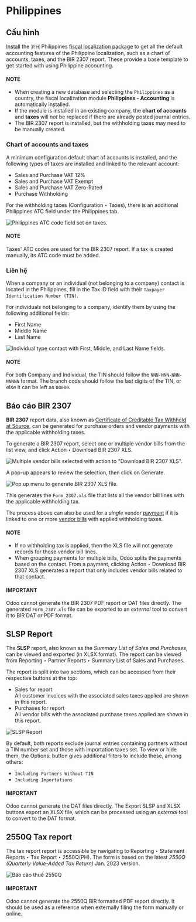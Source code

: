 # Philippines

## Cấu hình

[Install](../../general/apps_modules.md#general-install) the 🇵🇭 Philippines [fiscal localization package](../fiscal_localizations.md#fiscal-localizations-packages) to get all the default accounting features of the Philippine
localization, such as a chart of accounts, taxes, and the BIR 2307 report. These provide a base
template to get started with using Philippine accounting.

#### NOTE
- When creating a new database and selecting the `Philippines` as a country, the fiscal
  localization module **Philippines - Accounting** is automatically installed.
- If the module is installed in an existing company, the **chart of accounts** and **taxes** will
  *not* be replaced if there are already posted journal entries.
- The BIR 2307 report is installed, but the withholding taxes may need to be manually created.

### Chart of accounts and taxes

A minimum configuration default chart of accounts is installed, and the following types of taxes are
installed and linked to the relevant account:

- Sales and Purchase VAT 12%
- Sales and Purchase VAT Exempt
- Sales and Purchase VAT Zero-Rated
- Purchase Withholding

For the withholding taxes (Configuration ‣ Taxes), there is an additional
Philippines ATC field under the Philippines tab.

![Philippines ATC code field set on taxes.](../../../.gitbook/assets/philippines-atc-code.png)

#### NOTE
Taxes' ATC codes are used for the BIR 2307 report. If a tax is created manually, its ATC code
must be added.

### Liên hệ

When a company or an individual (not belonging to a company) contact is located in the Philippines,
fill in the Tax ID field with their `Taxpayer Identification Number (TIN)`.

For individuals not belonging to a company, identify them by using the following additional fields:

- First Name
- Middle Name
- Last Name

![Individual type contact with First, Middle, and Last Name fields.](../../../.gitbook/assets/philippines-contact-individual.png)

#### NOTE
For both Company and Individual, the TIN should follow the
`NNN-NNN-NNN-NNNNN` format. The branch code should follow the last digits of the TIN, or else it
can be left as `00000`.

## Báo cáo BIR 2307

**BIR 2307** report data, also known as [Certificate of Creditable Tax Withheld at Source](https://www.bir.gov.ph/index.php/bir-forms/certificates.html), can be generated for purchase
orders and vendor payments with the applicable withholding taxes.

To generate a BIR 2307 report, select one or multiple vendor bills from the list view, and click
Action ‣ Download BIR 2307 XLS.

![Multiple vendor bills selected with action to "Download BIR 2307 XLS".](../../../.gitbook/assets/philippines-multi-bill.png)

A pop-up appears to review the selection, then click on Generate.

![Pop up menu to generate BIR 2307 XLS file.](../../../.gitbook/assets/philippines-generate.png)

This generates the `Form_2307.xls` file that lists all the vendor bill lines with the applicable
withholding tax.

The process above can also be used for a *single* vendor [payment](../accounting/payments.md) if
it is linked to one or more [vendor bills](../accounting/payments.md) with applied withholding
taxes.

#### NOTE
- If no withholding tax is applied, then the XLS file will not generate records for those vendor
  bill lines.
- When grouping payments for multiple bills, Odoo splits the payments based on the contact. From
  a payment, clicking Action ‣ Download BIR 2307 XLS generates a report that
  only includes vendor bills related to that contact.

#### IMPORTANT
Odoo cannot generate the BIR 2307 PDF report or DAT files directly. The generated
`Form_2307.xls` file can be exported to an *external* tool to convert it to BIR DAT or PDF
format.

## SLSP Report

The **SLSP** report, also known as the *Summary List of Sales and Purchases*, can be viewed and
exported (in XLSX format). The report can be viewed from Reporting ‣ Partner
Reports ‣ Summary List of Sales and Purchases.

The report is split into two sections, which can be accessed from their respective buttons at the
top:

- Sales for  report
  <br/>
  All customer invoices with the associated sales taxes applied are shown in this report.
  <br/>
- Purchases for  report
  <br/>
  All vendor bills with the associated purchase taxes applied are shown in this report.
  <br/>

![SLSP Report](../../../.gitbook/assets/slsp.png)

By default, both reports exclude journal entries containing partners without a TIN number set and
those with importation taxes set. To view or hide them, the Options: button gives
additional filters to include these, among others:

- `Including Partners Without TIN`
- `Including Importations`

#### IMPORTANT
Odoo cannot generate the DAT files directly. The Export SLSP and XLSX
buttons export an XLSX file, which can be processed using an *external* tool to convert to the
DAT format.

## 2550Q Tax report

The tax report report is accessible by navigating to Reporting ‣ Statement Reports
‣ Tax Report ‣ 2550Q(PH). The form is based on the latest *2550Q (Quarterly Value-Added Tax
Return)* Jan. 2023 version.

![Báo cáo thuế 2550Q](../../../.gitbook/assets/2550Q.png)

#### IMPORTANT
Odoo cannot generate the 2550Q BIR formatted PDF report directly. It should be used as a
reference when externally filing the form manually or online.
